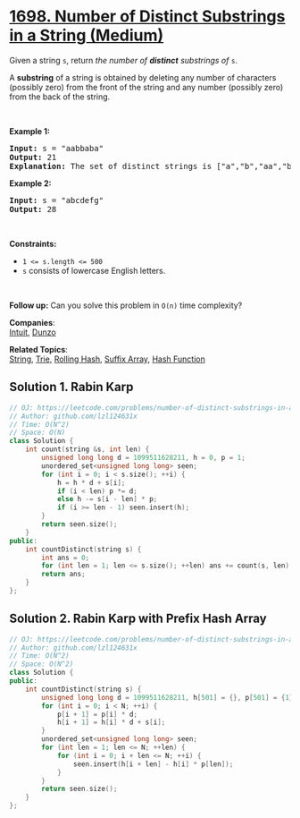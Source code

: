 # [1698. Number of Distinct Substrings in a String (Medium)](https://leetcode.com/problems/number-of-distinct-substrings-in-a-string/)

<p>Given a string <code>s</code>, return <em>the number of <strong>distinct</strong> substrings of</em>&nbsp;<code>s</code>.</p>

<p>A <strong>substring</strong> of a string is obtained by deleting any number of characters (possibly zero) from the front of the string and any number (possibly zero) from the back of the string.</p>

<p>&nbsp;</p>
<p><strong>Example 1:</strong></p>

<pre><strong>Input:</strong> s = "aabbaba"
<strong>Output:</strong> 21
<strong>Explanation:</strong> The set of distinct strings is ["a","b","aa","bb","ab","ba","aab","abb","bab","bba","aba","aabb","abba","bbab","baba","aabba","abbab","bbaba","aabbab","abbaba","aabbaba"]
</pre>

<p><strong>Example 2:</strong></p>

<pre><strong>Input:</strong> s = "abcdefg"
<strong>Output:</strong> 28
</pre>

<p>&nbsp;</p>
<p><strong>Constraints:</strong></p>

<ul>
	<li><code>1 &lt;= s.length &lt;= 500</code></li>
	<li><code>s</code> consists of lowercase English letters.</li>
</ul>

<p>&nbsp;</p>
<strong>Follow up:</strong> Can you solve this problem in <code>O(n)</code> time complexity?

**Companies**:  
[Intuit](https://leetcode.com/company/intuit), [Dunzo](https://leetcode.com/company/dunzo)

**Related Topics**:  
[String](https://leetcode.com/tag/string/), [Trie](https://leetcode.com/tag/trie/), [Rolling Hash](https://leetcode.com/tag/rolling-hash/), [Suffix Array](https://leetcode.com/tag/suffix-array/), [Hash Function](https://leetcode.com/tag/hash-function/)

## Solution 1. Rabin Karp

```cpp
// OJ: https://leetcode.com/problems/number-of-distinct-substrings-in-a-string/
// Author: github.com/lzl124631x
// Time: O(N^2)
// Space: O(N)
class Solution {
    int count(string &s, int len) {
        unsigned long long d = 1099511628211, h = 0, p = 1;
        unordered_set<unsigned long long> seen;
        for (int i = 0; i < s.size(); ++i) {
            h = h * d + s[i];
            if (i < len) p *= d;
            else h -= s[i - len] * p;
            if (i >= len - 1) seen.insert(h);
        }
        return seen.size();
    }
public:
    int countDistinct(string s) {
        int ans = 0;
        for (int len = 1; len <= s.size(); ++len) ans += count(s, len);
        return ans;
    }
};
```

## Solution 2. Rabin Karp with Prefix Hash Array

```cpp
// OJ: https://leetcode.com/problems/number-of-distinct-substrings-in-a-string/
// Author: github.com/lzl124631x
// Time: O(N^2)
// Space: O(N^2)
class Solution {
public:
    int countDistinct(string s) {
        unsigned long long d = 1099511628211, h[501] = {}, p[501] = {1}, N = s.size();
        for (int i = 0; i < N; ++i) {
            p[i + 1] = p[i] * d;
            h[i + 1] = h[i] * d + s[i];
        }
        unordered_set<unsigned long long> seen;
        for (int len = 1; len <= N; ++len) {
            for (int i = 0; i + len <= N; ++i) {
                seen.insert(h[i + len] - h[i] * p[len]);
            }
        }
        return seen.size();
    }
};
```